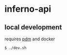 # inferno-api

## local development
requires [pdm](https://github.com/pdm-project/pdm) and docker
```
$ ./dev.sh
```
